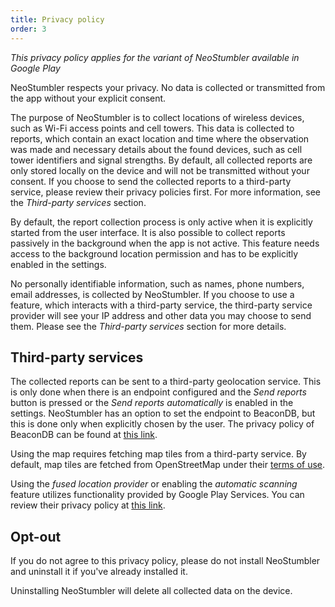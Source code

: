 ```yaml
---
title: Privacy policy
order: 3
---
```


*This privacy policy applies for the variant of NeoStumbler available in Google Play*

NeoStumbler respects your privacy. No data is collected or transmitted from the app without your explicit consent.

The purpose of NeoStumbler is to collect locations of wireless devices, such as Wi-Fi access points and cell towers.
This data is collected to reports, which contain an exact location and time where the observation was made
and necessary details about the found devices, such as cell tower identifiers and signal strengths. By default, all
collected reports are only stored locally on the device and will not be transmitted without your consent. If you choose
to send the collected reports to a third-party service, please review their privacy policies first. For more
information, see the *Third-party services* section.

By default, the report collection process is only active when it is explicitly started from the user interface. It is
also possible to collect reports passively in the background when the app is not active. This feature needs access to
the background location permission and has to be explicitly enabled in the settings.

No personally identifiable information, such as names, phone numbers, email addresses, is collected by NeoStumbler. If
you choose to use a feature, which interacts with a third-party service, the third-party service provider will see your
IP address and other data you may choose to send them. Please see the *Third-party services* section for more details.

## Third-party services

The collected reports can be sent to a third-party geolocation service. This is only done when there is an endpoint
configured and the *Send reports* button is pressed or the *Send reports automatically* is enabled in the settings.
NeoStumbler has an option to set the endpoint to BeaconDB, but this is done only when explicitly chosen by the user. The
privacy policy of BeaconDB can be found at [this link](https://beacondb.net/privacy/).

Using the map requires fetching map tiles from a third-party service. By default, map tiles are fetched from
OpenStreetMap under their [terms of use](https://osmfoundation.org/wiki/Terms_of_Use).

Using the *fused location provider* or enabling the *automatic scanning* feature utilizes functionality provided by
Google Play Services. You can review their privacy policy at [this link](https://www.google.com/policies/privacy/).

## Opt-out

If you do not agree to this privacy policy, please do not install NeoStumbler and uninstall it if you've already
installed it.

Uninstalling NeoStumbler will delete all collected data on the device.
